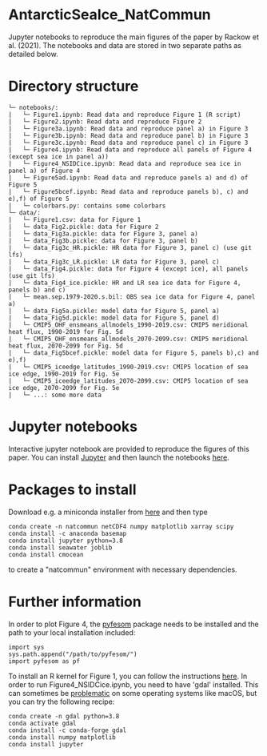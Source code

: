 # AntarcticSeaIce_NatCommun
Jupyter notebooks to reproduce the main figures of the paper by Rackow et al. (2021). The notebooks and data are stored in two separate paths as detailed below.

# Directory structure
```
└─ notebooks/:
|   └─ Figure1.ipynb: Read data and reproduce Figure 1 (R script)
|   └─ Figure2.ipynb: Read data and reproduce Figure 2
|   └─ Figure3a.ipynb: Read data and reproduce panel a) in Figure 3
|   └─ Figure3b.ipynb: Read data and reproduce panel b) in Figure 3
|   └─ Figure3c.ipynb: Read data and reproduce panel c) in Figure 3
|   └─ Figure4.ipynb: Read data and reproduce all panels of Figure 4 (except sea ice in panel a))
|   └─ Figure4_NSIDCice.ipynb: Read data and reproduce sea ice in panel a) of Figure 4
|   └─ Figure5ad.ipynb: Read data and reproduce panels a) and d) of Figure 5
|   └─ Figure5bcef.ipynb: Read data and reproduce panels b), c) and e),f) of Figure 5
|   └─ colorbars.py: contains some colorbars
└─ data/:
|   └─ Figure1.csv: data for Figure 1
|   └─ data_Fig2.pickle: data for Figure 2
|   └─ data_Fig3a.pickle: data for Figure 3, panel a)
|   └─ data_Fig3b.pickle: data for Figure 3, panel b)
|   └─ data_Fig3c_HR.pickle: HR data for Figure 3, panel c) (use git lfs)
|   └─ data_Fig3c_LR.pickle: LR data for Figure 3, panel c)
|   └─ data_Fig4.pickle: data for Figure 4 (except ice), all panels (use git lfs)
|   └─ data_Fig4_ice.pickle: HR and LR sea ice data for Figure 4, panels b) and c)
|   └─ mean.sep.1979-2020.s.bil: OBS sea ice data for Figure 4, panel a)
|   └─ data_Fig5a.pickle: model data for Figure 5, panel a)
|   └─ data_Fig5d.pickle: model data for Figure 5, panel d)
|   └─ CMIP5_OHF_ensmeans_allmodels_1990-2019.csv: CMIP5 meridional heat flux, 1990-2019 for Fig. 5d
|   └─ CMIP5_OHF_ensmeans_allmodels_2070-2099.csv: CMIP5 meridional heat flux, 2070-2099 for Fig. 5d
|   └─ data_Fig5bcef.pickle: model data for Figure 5, panels b),c) and e),f)
|   └─ CMIP5_iceedge_latitudes_1990-2019.csv: CMIP5 location of sea ice edge, 1990-2019 for Fig. 5e
|   └─ CMIP5_iceedge_latitudes_2070-2099.csv: CMIP5 location of sea ice edge, 2070-2099 for Fig. 5e
|   └─ ...: some more data
```
# Jupyter notebooks
Interactive jupyter notebook are provided to reproduce the figures of this paper. You can install [Jupyter](https://jupyter.org/) and then launch the notebooks [here](https://github.com/trackow/AntarcticSeaIce_NatCommun/blob/main/notebooks/).

# Packages to install

Download e.g. a miniconda installer from [here](https://docs.conda.io/en/latest/miniconda.html#macos-installers) and then type
```
conda create -n natcommun netCDF4 numpy matplotlib xarray scipy
conda install -c anaconda basemap
conda install jupyter python=3.8
conda install seawater joblib
conda install cmocean
```
to create a "natcommun" environment with necessary dependencies. 

# Further information
In order to plot Figure 4, the [pyfesom](https://pyfesom.readthedocs.io/en/latest/installation.html) package needs to be installed and the path to your local installation
included:
```
import sys
sys.path.append("/path/to/pyfesom/")
import pyfesom as pf
```
To install an R kernel for Figure 1, you can follow the instructions [here](https://richpauloo.github.io/2018-05-16-Installing-the-R-kernel-in-Jupyter-Lab/).
In order to run Figure4_NSIDCice.ipynb, you need to have 'gdal' installed. This can sometimes be [problematic](https://stackoverflow.com/questions/33574902/install-gdal-using-conda) on some operating systems like macOS, but you can try the following recipe:
```
conda create -n gdal python=3.8
conda activate gdal
conda install -c conda-forge gdal
conda install numpy matplotlib 
conda install jupyter
```
